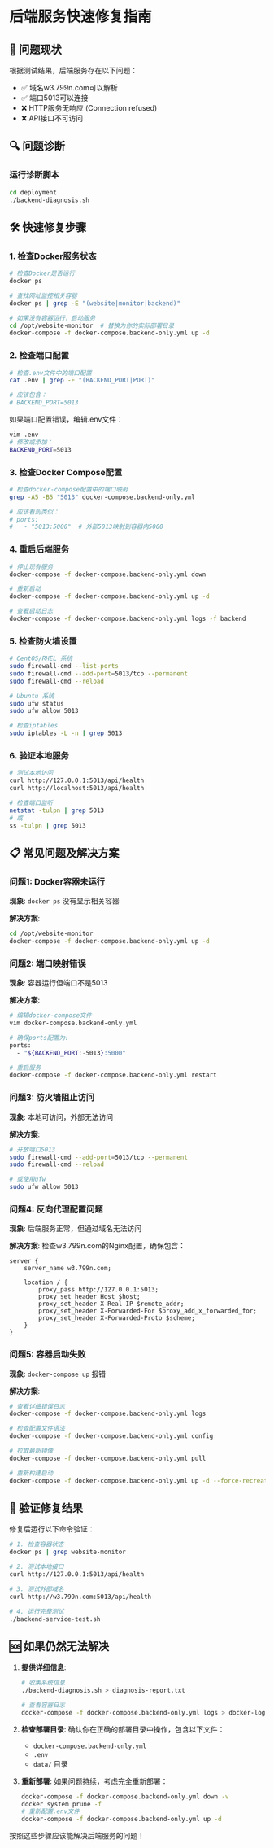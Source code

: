 # 后端服务快速修复指南

## 🚨 问题现状

根据测试结果，后端服务存在以下问题：
- ✅ 域名w3.799n.com可以解析
- ✅ 端口5013可以连接
- ❌ HTTP服务无响应 (Connection refused)
- ❌ API接口不可访问

## 🔍 问题诊断

### 运行诊断脚本
```bash
cd deployment
./backend-diagnosis.sh
```

## 🛠️ 快速修复步骤

### 1. 检查Docker服务状态
```bash
# 检查Docker是否运行
docker ps

# 查找网址监控相关容器
docker ps | grep -E "(website|monitor|backend)"

# 如果没有容器运行，启动服务
cd /opt/website-monitor  # 替换为你的实际部署目录
docker-compose -f docker-compose.backend-only.yml up -d
```

### 2. 检查端口配置
```bash
# 检查.env文件中的端口配置
cat .env | grep -E "(BACKEND_PORT|PORT)"

# 应该包含：
# BACKEND_PORT=5013
```

如果端口配置错误，编辑.env文件：
```bash
vim .env
# 修改或添加：
BACKEND_PORT=5013
```

### 3. 检查Docker Compose配置
```bash
# 检查docker-compose配置中的端口映射
grep -A5 -B5 "5013" docker-compose.backend-only.yml

# 应该看到类似：
# ports:
#   - "5013:5000"  # 外部5013映射到容器内5000
```

### 4. 重启后端服务
```bash
# 停止现有服务
docker-compose -f docker-compose.backend-only.yml down

# 重新启动
docker-compose -f docker-compose.backend-only.yml up -d

# 查看启动日志
docker-compose -f docker-compose.backend-only.yml logs -f backend
```

### 5. 检查防火墙设置
```bash
# CentOS/RHEL 系统
sudo firewall-cmd --list-ports
sudo firewall-cmd --add-port=5013/tcp --permanent
sudo firewall-cmd --reload

# Ubuntu 系统
sudo ufw status
sudo ufw allow 5013

# 检查iptables
sudo iptables -L -n | grep 5013
```

### 6. 验证本地服务
```bash
# 测试本地访问
curl http://127.0.0.1:5013/api/health
curl http://localhost:5013/api/health

# 检查端口监听
netstat -tulpn | grep 5013
# 或
ss -tulpn | grep 5013
```

## 📋 常见问题及解决方案

### 问题1: Docker容器未运行
**现象**: `docker ps` 没有显示相关容器

**解决方案**:
```bash
cd /opt/website-monitor
docker-compose -f docker-compose.backend-only.yml up -d
```

### 问题2: 端口映射错误
**现象**: 容器运行但端口不是5013

**解决方案**:
```bash
# 编辑docker-compose文件
vim docker-compose.backend-only.yml

# 确保ports配置为:
ports:
  - "${BACKEND_PORT:-5013}:5000"

# 重启服务
docker-compose -f docker-compose.backend-only.yml restart
```

### 问题3: 防火墙阻止访问
**现象**: 本地可访问，外部无法访问

**解决方案**:
```bash
# 开放端口5013
sudo firewall-cmd --add-port=5013/tcp --permanent
sudo firewall-cmd --reload

# 或使用ufw
sudo ufw allow 5013
```

### 问题4: 反向代理配置问题
**现象**: 后端服务正常，但通过域名无法访问

**解决方案**:
检查w3.799n.com的Nginx配置，确保包含：
```nginx
server {
    server_name w3.799n.com;
    
    location / {
        proxy_pass http://127.0.0.1:5013;
        proxy_set_header Host $host;
        proxy_set_header X-Real-IP $remote_addr;
        proxy_set_header X-Forwarded-For $proxy_add_x_forwarded_for;
        proxy_set_header X-Forwarded-Proto $scheme;
    }
}
```

### 问题5: 容器启动失败
**现象**: `docker-compose up` 报错

**解决方案**:
```bash
# 查看详细错误日志
docker-compose -f docker-compose.backend-only.yml logs

# 检查配置文件语法
docker-compose -f docker-compose.backend-only.yml config

# 拉取最新镜像
docker-compose -f docker-compose.backend-only.yml pull

# 重新构建启动
docker-compose -f docker-compose.backend-only.yml up -d --force-recreate
```

## 🎯 验证修复结果

修复后运行以下命令验证：

```bash
# 1. 检查容器状态
docker ps | grep website-monitor

# 2. 测试本地接口
curl http://127.0.0.1:5013/api/health

# 3. 测试外部域名
curl http://w3.799n.com:5013/api/health

# 4. 运行完整测试
./backend-service-test.sh
```

## 🆘 如果仍然无法解决

1. **提供详细信息**:
   ```bash
   # 收集系统信息
   ./backend-diagnosis.sh > diagnosis-report.txt
   
   # 查看容器日志
   docker-compose -f docker-compose.backend-only.yml logs > docker-logs.txt
   ```

2. **检查部署目录**:
   确认你在正确的部署目录中操作，包含以下文件：
   - `docker-compose.backend-only.yml`
   - `.env`
   - `data/` 目录

3. **重新部署**:
   如果问题持续，考虑完全重新部署：
   ```bash
   docker-compose -f docker-compose.backend-only.yml down -v
   docker system prune -f
   # 重新配置.env文件
   docker-compose -f docker-compose.backend-only.yml up -d
   ```

按照这些步骤应该能解决后端服务的问题！